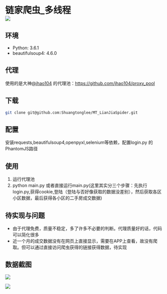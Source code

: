 链家爬虫_多线程   
![](https://img.shields.io/badge/python-3.6-orange.svg)
===
环境
-----
* Python: 3.6.1
* beautifulsoup4: 4.6.0

代理
-----
使用的是大神[@jhao104](https://github.com/jhao104) 的代理池：https://github.com/jhao104/proxy_pool

下载
----
```Bash
git clone git@github.com:Shuangtonglee/MT_LianJiaSpider.git
```

配置
----
安装requests,beautifulsoup4,openpyxl,selenium等依赖，配置login.py 的PhantomJS路径

使用
----
1. 运行代理池  
2. python main.py 或者直接运行main.py(这里其实分三个步骤：先执行login.py,获得cookie,登陆（登陆与否好像获取的数据没差别），然后获取各区小区数据，最后获得各小区的二手房成交数据)

待实现与问题
----
* 由于代理免费，质量不稳定，多了许多不必要的判断。代理质量好的话，代码可以简化很多   
* 近一个月的成交数据没有在网页上直接显示，需要在APP上查看，故没有爬取。但可以通过直接访问爬虫获得的链接获得数据，待实现

数据截图
----
![](http://ww1.sinaimg.cn/large/a656336agy1ftwwv9ncizj20p80ccmy9.jpg) 

![](http://ww1.sinaimg.cn/large/a656336agy1ftwwxkfzitj20zd0b9406.jpg)
